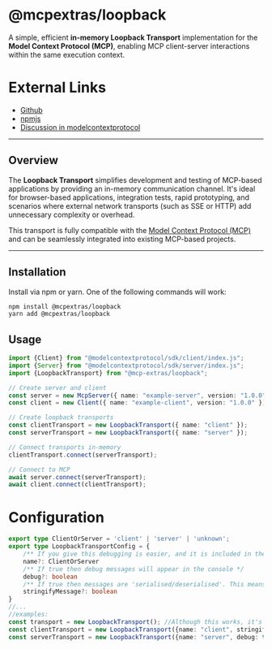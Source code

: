 # @mcpextras/loopback

A simple, efficient **in-memory Loopback Transport** implementation for the **Model Context Protocol (MCP)**,
enabling MCP client-server interactions within the same execution context.

# External Links
* [Github](https://github.com/phil-rice/mcp-extras)
* [npmjs](https://www.npmjs.com/package/@mcp-extras/loopback)
* [Discussion in modelcontextprotocol](https://github.com/orgs/modelcontextprotocol/discussions/313)

---

## Overview

The **Loopback Transport** simplifies development and testing of MCP-based applications by providing an in-memory communication channel.
It's ideal for browser-based applications, integration tests, rapid prototyping, and scenarios where external network transports
(such as SSE or HTTP) add unnecessary complexity or overhead.

This transport is fully compatible with the [Model Context Protocol (MCP)](https://modelcontextprotocol.io)
and can be seamlessly integrated into existing MCP-based projects.

---

## Installation

Install via npm or yarn. One of the following commands will work:

```bash
npm install @mcpextras/loopback
yarn add @mcpextras/loopback
```

## Usage

```typescript
import {Client} from "@modelcontextprotocol/sdk/client/index.js";
import {Server} from "@modelcontextprotocol/sdk/server/index.js";
import {LoopbackTransport} from "@mcp-extras/loopback";

// Create server and client
const server = new McpServer({ name: "example-server", version: "1.0.0" });
const client = new Client({ name: "example-client", version: "1.0.0" });

// Create loopback transports
const clientTransport = new LoopbackTransport({ name: "client" });
const serverTransport = new LoopbackTransport({ name: "server" });

// Connect transports in-memory
clientTransport.connect(serverTransport);

// Connect to MCP
await server.connect(serverTransport);
await client.connect(clientTransport);
```

# Configuration

```typescript
export type ClientOrServer = 'client' | 'server' | 'unknown';
export type LoopbackTransportConfig = {
    /** If you give this debugging is easier, and it is included in the debug log. Should be client or server */
    name?: ClientOrServer
    /** If true then debug messages will appear in the console */
    debug?: boolean
    /** If true then messages are 'serialised/deserialised'. This means the server gets a totally different copy. While this slows things down it more closely duplicates the behavior of the other transports*/
    stringifyMessage?: boolean
}
//...
//examples:
const transport = new LoopbackTransport(); //Although this works, it's great when developing/debugging to have a name which is 'client' or 'server'
const clientTransport = new LoopbackTransport({name: "client", stringifyMessage: true});
const serverTransport = new LoopbackTransport({name: "server", debug: true});

```

